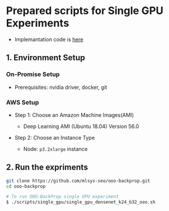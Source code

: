 # Prepared scripts for Single GPU Experiments
- Implemantation code is [here](../../expr/single_gpu)

## 1. Environment Setup

### On-Promise Setup
- Prerequisites: nvidia driver, docker, git

### AWS Setup

- Step 1: Choose an Amazon Machine Images(AMI)
    - Deep Learning AMI (Ubuntu 18.04) Version 56.0 

- Step 2: Choose an Instance Type
    - Node: `p3.2xlarge` instance

## 2. Run the expriments

```bash
git clone https://github.com/mlsys-seo/ooo-backprop.git
cd ooo-backprop

# To run OOO-BackProp single GPU experiment
$ ./scripts/single_gpu/single_gpu_densenet_k24_b32_ooo.sh
